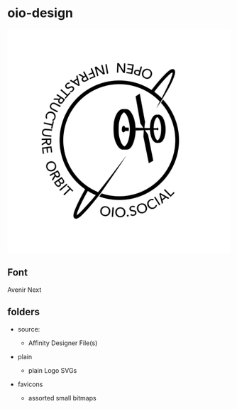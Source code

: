 # oio-design

![OIO BADGE](badge/OIO-badge-more-text.svg)

## Font
    
Avenir Next

## folders

- source:
    - Affinity Designer File(s)

- plain
    - plain Logo SVGs

- favicons
    - assorted small bitmaps